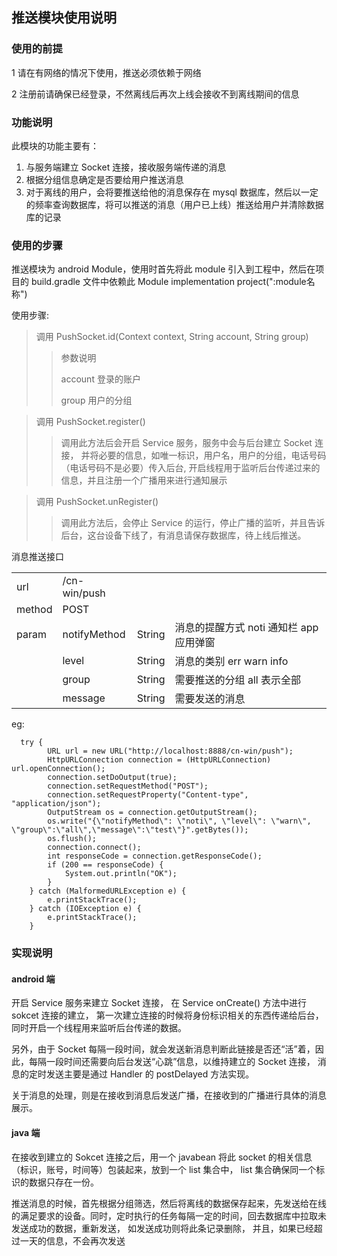 ## 推送模块使用说明
### 使用的前提
1 请在有网络的情况下使用，推送必须依赖于网络

2 注册前请确保已经登录，不然离线后再次上线会接收不到离线期间的信息

### 功能说明

此模块的功能主要有：

1. 与服务端建立 Socket 连接，接收服务端传递的消息
2. 根据分组信息确定是否要给用户推送消息
3. 对于离线的用户，会将要推送给他的消息保存在 mysql 数据库，然后以一定的频率查询数据库，将可以推送的消息（用户已上线）推送给用户并清除数据库的记录


### 使用的步骤

推送模块为 android Module，使用时首先将此 module 引入到工程中，然后在项目的 build.gradle 文件中依赖此 Module
implementation project(":module名称")

使用步骤:

> 调用 PushSocket.id(Context context, String account, String group)
>> 参数说明
>>
>> account 登录的账户
>>
>> group 用户的分组

> 调用 PushSocket.register()
>> 调用此方法后会开启 Service 服务，服务中会与后台建立 Socket 连接， 并将必要的信息，如唯一标识，用户名，用户的分组，电话号码（电话号码不是必要）传入后台, 开启线程用于监听后台传递过来的信息，并且注册一个广播用来进行通知展示

> 调用 PushSocket.unRegister()
>> 调用此方法后，会停止 Service 的运行，停止广播的监听，并且告诉后台，这台设备下线了，有消息请保存数据库，待上线后推送。

消息推送接口
<table>
	<tr>
	 <td>url</td>
	 <td>/cn-win/push</td>
	</tr>
	<tr>
	 <td>method</td>
	 <td>POST</td>
	</tr>
	<tr>
	 <td>param</td>
	 <td>notifyMethod</td>
	 <td>String</td>
	 <td>消息的提醒方式 noti 通知栏 app 应用弹窗</td>
	</tr>
	<tr>
	 <td></td>
	 <td>level</td>
	 <td>String</td>
	 <td>消息的类别 err warn info </td>
	</tr>
	<tr>
	 <td></td>
	 <td>group</td>
	 <td>String</td>
	 <td>需要推送的分组 all 表示全部</td>
	</tr>
	<tr>
	 <td></td>
	 <td>message</td>
	 <td>String</td>
	 <td>需要发送的消息</td>
	</tr>
</table>

eg:

      try {
            URL url = new URL("http://localhost:8888/cn-win/push");
            HttpURLConnection connection = (HttpURLConnection) url.openConnection();
            connection.setDoOutput(true);
            connection.setRequestMethod("POST");
            connection.setRequestProperty("Content-type", "application/json");
            OutputStream os = connection.getOutputStream();
            os.write("{\"notifyMethod\": \"noti\", \"level\": \"warn\", \"group\":\"all\",\"message\":\"test\"}".getBytes());
            os.flush();
            connection.connect();
            int responseCode = connection.getResponseCode();
            if (200 == responseCode) {
                System.out.println("OK");
            }
        } catch (MalformedURLException e) {
            e.printStackTrace();
        } catch (IOException e) {
            e.printStackTrace();
        }

### 实现说明

#### android 端

开启 Service 服务来建立 Socket 连接， 在 Service onCreate() 方法中进行 sokcet 连接的建立， 第一次建立连接的时候将身份标识相关的东西传递给后台，同时开启一个线程用来监听后台传递的数据。

另外，由于 Socket 每隔一段时间，就会发送新消息判断此链接是否还“活”着，因此，每隔一段时间还需要向后台发送“心跳”信息，以维持建立的 Socket 连接， 消息的定时发送主要是通过 Handler 的 postDelayed 方法实现。

关于消息的处理，则是在接收到消息后发送广播，在接收到的广播进行具体的消息展示。

#### java 端

在接收到建立的 Sokcet 连接之后，用一个 javabean 将此 socket 的相关信息（标识，账号，时间等）包装起来，放到一个 list 集合中， list 集合确保同一个标识的数据只存在一份。

推送消息的时候，首先根据分组筛选，然后将离线的数据保存起来，先发送给在线的满足要求的设备。同时，定时执行的任务每隔一定的时间，回去数据库中拉取未发送成功的数据，重新发送， 如发送成功则将此条记录删除， 并且，如果已经超过一天的信息，不会再次发送

